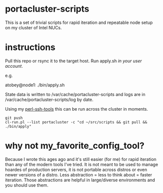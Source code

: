 # portacluster-scripts

This is a set of trivial scripts for rapid iteration and repeatable node
setup on my cluster of Intel NUCs.

# instructions

Pull this repo or rsync it to the target host. Run apply.sh _in your user account_.

e.g.

atobey@node1: ./bin/apply.sh

State data is written to /var/cache/portacluster-scripts and logs are in /var/cache/portacluster-scripts/log by date.

Using my [perl-ssh-tools](https://github.com/tobert/perl-ssh-tools) this can be run across the cluster in moments.

```
git push
cl-run.pl --list portacluster -c "cd ~/src/scripts && git pull && ./bin/apply"
```

# why not my\_favorite\_config\_tool?

Because I wrote this ages ago and it's still easier (for me) for rapid iteration
than any of the modern tools I've tried. It is not meant to be used to manage
hoardes of production servers, it is not portable across distros or even newer
versions of a distro. Less abstraction = less to think about = faster iteration.
Those abstractions are helpful in large/diverse environments and you should use them.

